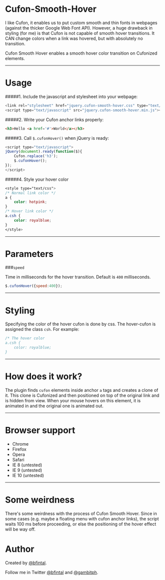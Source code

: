 Cufon-Smooth-Hover
==================

I like Cufon, it enables us to put custom smooth and thin fonts in webpages (against the thicker Google Web Font API). However, a huge drawback in styling (for me) is that Cufon is not capable of smooth hover transitions. It CAN change colors when a link was hovered, but with absolutely no transition.

Cufon Smooth Hover enables a smooth hover color transition on Cufonized elements.

<hr>

Usage
=====

#####1. Include the javascript and stylesheet into your webpage:

```javascript
<link rel="stylesheet" href="jquery.cufon-smooth-hover.css" type="text/css" media="all">
<script type="text/javascript" src="jquery.cufon-smooth-hover.min.js"></script>
```

#####2. Write your Cufon anchor links properly:

```html
<h3>Hello <a href='#'>World</a></h3>
```

#####3. Call `$.cufonHover()` when jQuery is ready:

```javascript
<script type="text/javascript">
jQuery(document).ready(function($){
    Cufon.replace('h3');
    $.cufonHover();
});
</script>
```

#####4. Style your hover color

```css
<style type="text/css">
/* Normal link color */
a {
    color: hotpink;
}
/* Hover link color */
a.csh {
    color: royalblue;
}
</style>
```

<hr>

Parameters
==========

###`speed`

Time in milliseconds for the hover transition. Default is `400` milliseconds.

```javascript
$.cufonHover({speed:400});
```

<hr>

Styling
=======

Specifying the color of the hover cufon is done by css. The hover-cufon is assigned the class `csh`. For example:

```css
/* The hover color
a.csh {
    color: royalblue;
}
```

<hr>

How does it work?
=================

The plugin finds `cufon` elements inside anchor `a` tags and creates a clone of it. This clone is Cufonized and then positioned on top of the original link and is hidden from view. When your mouse hovers on this element, it is animated in and the original one is animated out.

<hr>

Browser support
===============

* Chrome
* Firefox
* Opera
* Safari
* IE 8 (untested)
* IE 9 (untested)
* IE 10 (untested)

<hr>

Some weirdness
==============

There's some weirdness with the process of Cufon Smooth Hover. Since in some cases (e.g. maybe a floating menu with cufon anchor links), the script waits 100 ms before proceeding, or else the positioning of the hover effect will be way off.

Author
======

Created by [@bfintal](https://github.com/bfintal).

Follow me in Twitter [@bfintal](http://twitter.com/bfintal) and [@gambitph](http://twitter.com/gambitph).

